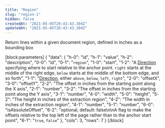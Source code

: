 ```yaml
---
title: "Region"
slug: "region-1"
hidden: false
createdAt: "2021-05-05T20:43:43.304Z"
updatedAt: "2021-05-05T20:43:43.304Z"
---
```

Return lines within a given document region, defined in inches as a bounding box

[block:parameters]
{
  "data": {
    "h-0": "id",
    "h-1": "value",
    "h-2": "description",
    "0-0": "id",
    "0-1": "`region`",
    "1-0": "start",
    "1-2": "A [Direction](ref:direction)  specifying where to start relative to the anchor point. `right` starts at the middle of the right edge, `below` starts at the middle of the bottom edge, and so forth",
    "1-1": "[Direction](ref:direction), either `above`, `below`, `left`, `right`",
    "2-0": "offsetX",
    "3-0": "offsetY",
    "2-2": "The offset in inches from the starting point along the X axis",
    "2-1": "number",
    "3-2": "The offset in inches from the starting point along the Y axis",
    "3-1": "number",
    "4-0": "width",
    "5-0": "height",
    "5-2": "The height in inches of the extraction region",
    "4-2": "The width in inches of the extraction region",
    "4-1": "number",
    "5-1": "number",
    "6-0": "isAbsoluteOffset",
    "6-2": "optional, default: false\n\nA flag to make the offsets relative to the top left of the page rather than to the anchor start point",
    "6-1": "`true`, `false`"
  },
  "cols": 3,
  "rows": 7
}
[/block]